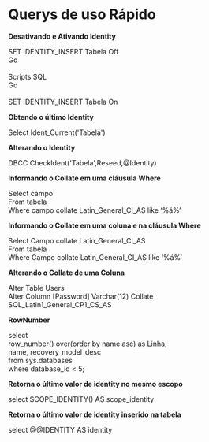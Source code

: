 # Querys de uso Rápido
 
**Desativando e Ativando Identity**
<p>SET IDENTITY_INSERT Tabela Off<br />
Go<br />
<br />
Scripts SQL<br />
Go<br />
<br />
SET IDENTITY_INSERT Tabela On<br />
</p>

**Obtendo o último Identity**
<p>
Select Ident_Current('Tabela')
<p/>

**Alterando o Identity**
<p>
DBCC CheckIdent('Tabela',Reseed,@Identity)
</p>

**Informando o Collate em uma cláusula Where**
<p>
Select campo<br />
From tabela<br />
Where campo collate Latin_General_CI_AS like ‘%á%’<br />
</p>

**Informando o Collate em uma coluna e na cláusula Where**
<p>
Select Campo collate Latin_General_CI_AS<br />
From tabela<br />
Where Campo collate Latin_General_CI_AS like ‘%á%’<br />
</p>

**Alterando o Collate de uma Coluna**
<p>
Alter Table Users<br />
Alter Column [Password] Varchar(12) Collate SQL_Latin1_General_CP1_CS_AS
</p>

**RowNumber**
<p>
select <br />
  row_number() over(order by name asc) as Linha,<br />
  name, recovery_model_desc<br />
from sys.databases <br />
where database_id < 5;<br />
</p>

**Retorna o último valor de identity no mesmo escopo**
<p>
select SCOPE_IDENTITY() AS scope_identity
</p>

**Retorna o último valor de identity inserido na tabela**
<p>
select @@IDENTITY AS identity
</p>





